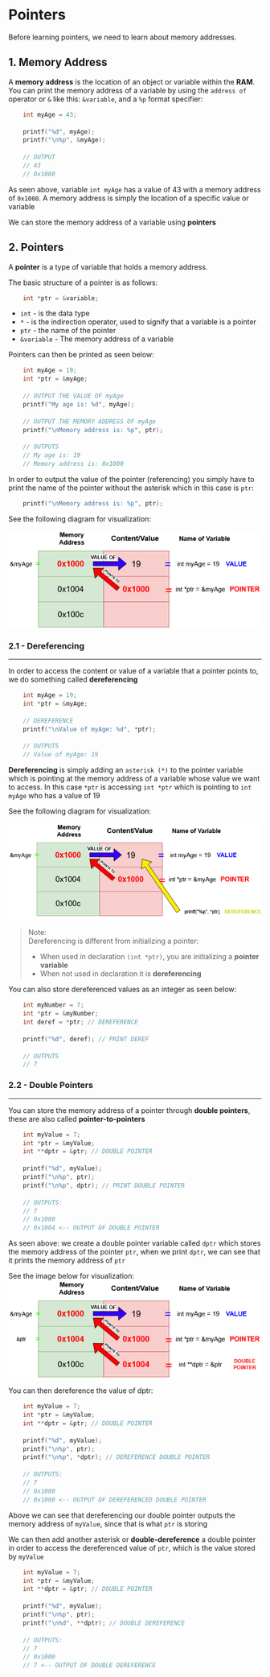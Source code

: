 # Pointers
Before learning pointers, we need to learn about memory addresses. 

## 1. Memory Address
A **memory address** is the location of an object or variable within the **RAM**. You can print the memory address of a variable by using the `address of` operator or `&` like this: `&variable`, and a `%p` format specifier:

```c
    int myAge = 43;
    
    printf("%d", myAge);
    printf("\n%p", &myAge);

    // OUTPUT
    // 43
    // 0x1000
```
As seen above, variable `int myAge` has a value of 43 with a memory address of `0x1000`. A memory address is simply the location of a specific value or variable

We can store the memory address of a variable using **pointers**

## 2. Pointers
A **pointer** is a type of variable that holds a memory address. 

The basic structure of a pointer is as follows:
```c
    int *ptr = &variable;
```
- `int` - is the data type
- `*` - is the indirection operator, used to signify that a variable is a pointer
- `ptr` - the name of the pointer
- `&variable` - The memory address of a variable 

Pointers can then be printed as seen below:
```c
    int myAge = 19;
    int *ptr = &myAge;

    // OUTPUT THE VALUE OF myAge
    printf("My age is: %d", myAge);

    // OUTPUT THE MEMORY ADDRESS OF myAge
    printf("\nMemory address is: %p", ptr);

    // OUTPUTS
    // My age is: 19
    // Memory address is: 0x1000
```
In order to output the value of the pointer (referencing) you simply have to print the name of the pointer without the asterisk which in this case is `ptr`:

```c
    printf("\nMemory address is: %p", ptr);
```

See the following diagram for visualization:

![image](/2ndsem/notes/images/pointers.drawio.png)

### 2.1 -  Dereferencing
---
In order to access the content or value of a variable that a pointer points to, we do something called **dereferencing**
```c
    int myAge = 19;
    int *ptr = &myAge;

    // DEREFERENCE
    printf("\nValue of myAge: %d", *ptr);

    // OUTPUTS
    // Value of myAge: 19
```
**Dereferencing** is simply adding an `asterisk (*)` to the pointer variable which is pointing at the memory address of a variable whose value we want to access. In this case `*ptr` is accessing `int *ptr` which is pointing to `int myAge` who has a value of 19

See the following diagram for visualization:

![image](/2ndsem/notes/images/dereference.drawio.png)

>Note: <br> Dereferencing is different from initializing a pointer:
> - When used in declaration `(int *ptr)`, you are initializing a **pointer variable**
> - When not used in declaration it is **dereferencing**

You can also store dereferenced values as an integer as seen below:
```c
    int myNumber = 7;
    int *ptr = &myNumber;
    int deref = *ptr; // DEREFERENCE

    printf("%d", deref); // PRINT DEREF

    // OUTPUTS
    // 7
```

### 2.2 - Double Pointers
---
You can store the memory address of a pointer through **double pointers**, these are also called **pointer-to-pointers**
```c
    int myValue = 7;
    int *ptr = &myValue;
    int **dptr = &ptr; // DOUBLE POINTER

    printf("%d", myValue);
    printf("\n%p", ptr);
    printf("\n%p", dptr); // PRINT DOUBLE POINTER

    // OUTPUTS:
    // 7
    // 0x1000
    // 0x1004 <-- OUTPUT OF DOUBLE POINTER
```
As seen above: we create a double pointer variable called `dptr` which stores the memory address of the pointer `ptr`, when we print `dptr`, we can see that it prints the memory address of `ptr`

See the image below for visualization:
![image](/2ndsem/notes/images/double-pointers.png)

You can then dereference the value of dptr:
```c
    int myValue = 7;
    int *ptr = &myValue;
    int **dptr = &ptr; // DOUBLE POINTER

    printf("%d", myValue);
    printf("\n%p", ptr);
    printf("\n%p", *dptr); // DEREFERENCE DOUBLE POINTER

    // OUTPUTS:
    // 7
    // 0x1000
    // 0x1000 <-- OUTPUT OF DEREFERENCED DOUBLE POINTER
```
Above we can see that dereferencing our double pointer outputs the memory address of `myValue`, since that is what `ptr` is storing

We can then add another asterisk or **double-dereference** a double pointer in order to access the dereferenced value of `ptr`, which is the value stored by `myValue`
```c
    int myValue = 7;
    int *ptr = &myValue;
    int **dptr = &ptr; // DOUBLE POINTER

    printf("%d", myValue);
    printf("\n%p", ptr);
    printf("\n%d", **dptr); // DOUBLE DEREFERENCE

    // OUTPUTS:
    // 7
    // 0x1000
    // 7 <-- OUTPUT OF DOUBLE DEREFERENCE
```